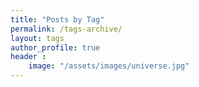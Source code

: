 ```yaml
---
title: "Posts by Tag"
permalink: /tags-archive/
layout: tags
author_profile: true
header :
    image: "/assets/images/universe.jpg"
---
```

